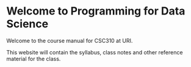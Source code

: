 Welcome to Programming for Data Science
========================================

Welcome to the course manual for CSC310 at URI.

This website will contain the syllabus, class notes and other reference material for the class. 

